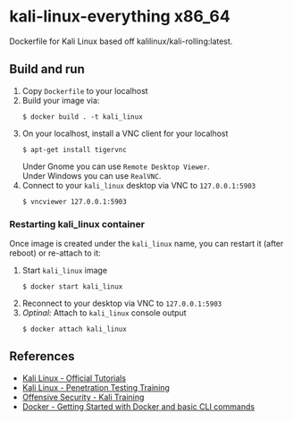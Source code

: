 # kali-linux-everything x86_64

Dockerfile for Kali Linux based off kalilinux/kali-rolling:latest.

## Build and run

1. Copy `Dockerfile` to your localhost
2. Build your image via:
   ```
   $ docker build . -t kali_linux
   ```
3. On your localhost, install a VNC client for your localhost
   ```
   $ apt-get install tigervnc
   ```
   Under Gnome you can use `Remote Desktop Viewer`.  
   Under Windows you can use `RealVNC`.
4. Connect to your `kali_linux` desktop via VNC to `127.0.0.1:5903`
   ```
   $ vncviewer 127.0.0.1:5903
   ```
   
### Restarting kali_linux container

Once image is created under the `kali_linux` name, you can restart it (after reboot) or re-attach to it:

1. Start `kali_linux` image
   ```
   $ docker start kali_linux
   ```
2. Reconnect to your desktop via VNC to `127.0.0.1:5903`
2. *Optinal:* Attach to `kali_linux` console output
   ```
   $ docker attach kali_linux
   ```

## References

- [Kali Linux - Official Tutorials](https://www.kali.org/category/tutorials/)
- [Kali Linux - Penetration Testing Training](https://www.kali.org/penetration-testing-with-kali-linux/)
- [Offensive Security - Kali Training](https://kali.training/)
- [Docker - Getting Started with Docker and basic CLI commands](https://docs.docker.com/get-started/)
